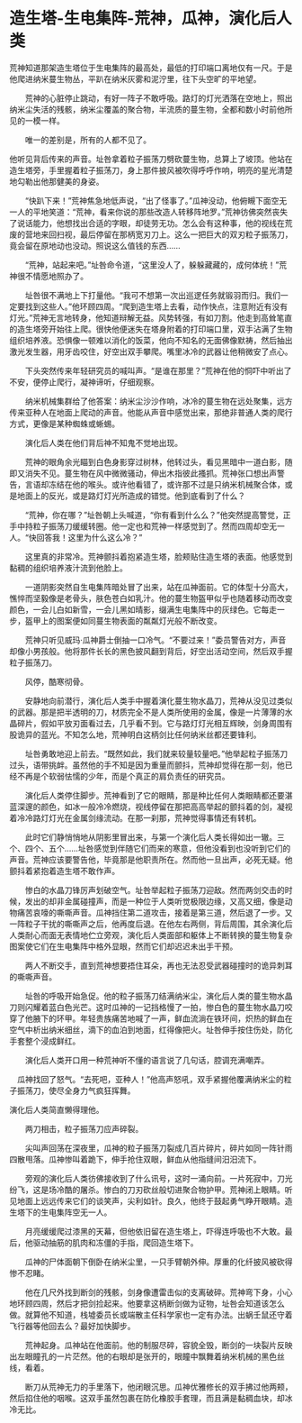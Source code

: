 # 造生塔-生电集阵-荒神，瓜神，演化后人类

荒神知道那架造生塔位于生电集阵的最高处，最低的打印端口离地仅有一尺。于是他爬进纳米蔓生物丛，平趴在纳米灰雾和泥泞里，往下头空旷的平地望。

　　荒神的心脏停止跳动，有好一阵子不敢呼吸。路灯的灯光洒落在空地上，照出纳米尘失活的残骸，纳米尘覆盖的聚合物，半流质的蔓生物，全都和数小时前他所见的一模一样。

　　唯一的差别是，所有的人都不见了。

他听见背后传来的声音。址咎拿着粒子振荡刀劈砍蔓生物，总算上了坡顶。他站在造生塔旁，手里握着粒子振荡刀，身上那件披风被吹得呼呼作响，明亮的星光清楚地勾勒出他那健美的身姿。

　　“快趴下来！”荒神焦急地低声说，“出了怪事了。”瓜神没动，他俯瞡下面空无一人的平地笑道：“荒神，看来你说的那些改造人转移阵地罗。”荒神彷佛突然丧失了说话能力，他想找出合适的字眼，却徒劳无功。怎么会有这种事，他的视线在荒废的营地来回扫视，最后停留在那柄宽刃刀上。这么一把巨大的双刃粒子振荡刀，竟会留在原地动也没动。照说这么值钱的东西……

　　“荒神，站起来吧。”址咎命令道，“这里没人了，躲躲藏藏的，成何体统！”荒神很不情愿地照办了。

　　址咎很不满地上下打量他。“我可不想第一次出巡逻任务就锻羽而归。我们一定要找到这些人。”他环顾四周。“爬到造生塔上去看，动作快点，注意附近有没有灯光。”荒神无言地转身，他知道辩解无益。风势转强，有如刀割。他走到高耸笔直的造生塔旁开始往上爬。很快他便迷失在塔身附着的打印端口里，双手沾满了生物组织培养液。恐惧像一顿难以消化的饭菜，他向不知名的无面佛像默祷，然后抽出激光发生器，用牙齿咬住，好空出双手攀爬。嘴里冰冷的武器让他稍微安了点心。

　　下头突然传来年轻研究员的喊叫声。“是谁在那里？”荒神在他的恫吓中听出了不安，便停止爬行，凝神谛听，仔细观察。

　　纳米机械集群给了他答案：纳米尘沙沙作响，冰冷的蔓生物在远处聚集，远方传来亚种人在地面上爬动的声音。他能从声音中感觉出来，那绝非普通人类的爬行方式，更像是某种蜘蛛或蜥蜴。

　　演化后人类在他们背后神不知鬼不觉地出现。

　　荒神的眼角余光瞄到白色身影穿过树林，他转过头，看见黑暗中一道白影，随即又消失不见。蔓生物在风中微微骚动，伸出木指彼此搔抓。荒神张口想出声警告，言语却冻结在他的喉头。或许他看错了，或许那不过是只纳米机械聚合体，或是地面上的反光，或是路灯灯光所造成的错觉。他到底看到了什么？

　　“荒神，你在哪？”址咎朝上头喊道，“你有看到什么么？”他突然提高警觉，正手中持粒子振荡刀缓缓转圈。他一定也和荒神一样感觉到了。然而四周却空无一人。“快回答我！这里为什么这么冷？”

　　这里真的非常冷。荒神颤抖着抱紧造生塔，脸颊贴住造生塔的表面。他感觉到黏稠的组织培养液汁流到他脸上。

　　一道阴影突然自生电集阵暗处冒了出来，站在瓜神面前。它的体型十分高大，憔悴而坚毅像是老骨头，肤色苍白如乳汁。他的蔓生物盔甲似乎也随着移动而改变颜色，一会儿白如新雪，一会儿黑如晴影，缀满生电集阵中的灰绿色。它每走一步，盔甲上的图案便如同蔓生物表面的粼粼灯光般不断改变。

　　荒神只听见威玛·瓜神爵士倒抽一口冷气。“不要过来！”委员警告对方，声音却像小男孩般。他将那件长长的黑色披风翻到背后，好空出活动空间，然后双手握粒子振荡刀。

　　风停，酷寒彻骨。

　　安静地向前潜行，演化后人类手中握着演化蔓生物水晶刀，荒神从没见过类似的武器。那是把半透明的刀，材质完全不是人类所使用的金属，像是一片薄薄的水晶碎片，假如平放刃面看过去，几乎看不到。它与路灯灯光相互辉映，剑身周围有股诡异的蓝光。不知怎么地，荒神明白这柄剑比任何纳米丝都还要锋利。

　　址咎勇敢地迎上前去。“既然如此，我们就来较量较量吧。”他举起粒子振荡刀过头，语带挑衅。虽然他的手不知是因为重量而颤抖，荒神却觉得在那一刻，他已经不再是个软弱怯懦的少年，而是个真正的肩负责任的研究员。

　　演化后人类停住脚步。荒神看到了它的眼睛，那是种比任何人类眼睛都还要湛蓝深邃的颜色，如冰一般冷冷燃烧，视线停留在那把高高举起的颤抖着的剑，凝视着冷冷路灯灯光在金属剑缘流动。在那一刹那，荒神觉得事情还有转机。

　　此时它们静悄悄地从阴影里冒出来，与第一个演化后人类长得如出一辙。三个、四个、五个……址咎感觉到伴随它们而来的寒意，但他没看到也没听到它们的声音。荒神应该要警告他，毕竟那是他职责所在。然而他一旦出声，必死无疑。他颤抖着紧抱着造生塔不敢作声。

　　惨白的水晶刀锋厉声划破空气。址咎举起粒子振荡刀迎敌。然而两剑交击的时候，发出的却非金属碰撞声，而是一种位于人类听觉极限边缘，又高又细，像是动物痛苦哀嚎的嘶嘶声音。瓜神挡住第二道攻击，接着是第三道，然后退了一步。又一阵粒子干扰的嘶嘶声之后，他再度后退。在他左右两侧，背后周围，其余演化后人类耐心而面无表情地伫立旁观，演化后人类面部和躯体上不断转换的蔓生物复杂图案使它们在生电集阵中格外显眼，然而它们却迟迟未出手干预。

　　两人不断交手，直到荒神想要捂住耳朵，再也无法忍受武器碰撞时的诡异刺耳的嘶嘶声音。

　　址咎的呼吸开始急促。他的粒子振荡刀结满纳米尘，演化后人类的蔓生物水晶刀则闪耀着蓝白色光芒。这时瓜神的一记挡格慢了一拍，惨白色的蔓生物水晶刀咬穿了他腋下的环甲。年轻贵族痛苦地喊了一声，鲜血流淌在铁环间，炽热的鲜血在空气中析出纳米细丝，滴下的血泊到地面，红得像把火。址咎伸手按住伤处，防化手套整个浸成鲜红。

　　演化后人类开口用一种荒神听不懂的语言说了几句话，腔调充满嘲弄。

　瓜神找回了怒气。“去死吧，亚种人！”他高声怒吼，双手紧握他覆满纳米尘的粒子振荡刀，使尽全身力气疯狂挥舞。

演化后人类简直懒得理他。

　　两刀相击，粒子振荡刀应声碎裂。

　　尖叫声回荡在深夜里，瓜神的粒子振荡刀裂成几百片碎片，碎片如同一阵针雨四散甩落。瓜神惨叫着跪下，伸手抢住双眼，鲜血从他指缝间汨汨流下。

　　旁观的演化后人类彷佛接收到了什么讯号，这时一涌向前。一片死寂中，刀光纷飞，这是场冷酷的屠杀。惨白的刀刃砍丝般切进聚合物护甲。荒神闭上眼睛。听见地面上远远传来它们的谈笑声，尖利如针。良久，他终于鼓起勇气睁开眼睛。造生塔下的生电集阵空无一人。

　　月亮缓缓爬过漆黑的天幕，但他依旧留在造生塔上，吓得连呼吸也不大敢。最后，他驱动抽筋的肌肉和冻僵的手指，爬回造生塔下。

　　瓜神的尸体面朝下倒卧在纳米尘里，一只手臂朝外伸。厚重的化纤披风被砍得惨不忍睹。

　　他在几尺外找到断剑的残骸，剑身像遭雷击似的支离破碎。荒神弯下身，小心地环顾四周，然后才把剑捡起来。他要拿这柄断剑做为证物，址咎会知道该怎么做。就算他不知道，栈墟委员长或端散主任科学家也一定有办法。出蜗壬鼠还守着飞行器等他回去么？最好加快脚步。

　　荒神起身。瓜神站在他面前。他的制服尽碎，容貌全毁，断剑的一块裂片反映出左眼瞳孔的一片茫然。他的右眼却是张开的，眼瞳中飘舞着纳米机械的黑色丝线，看着。

　　断刀从荒神无力的手里落下，他闭眼沉思。瓜神优雅修长的双手拂过他两颊，然后掐住他的咽喉。这双手虽然包裹在防化橡胶手套理，而且满是黏稠血块，却冰冷无比。

